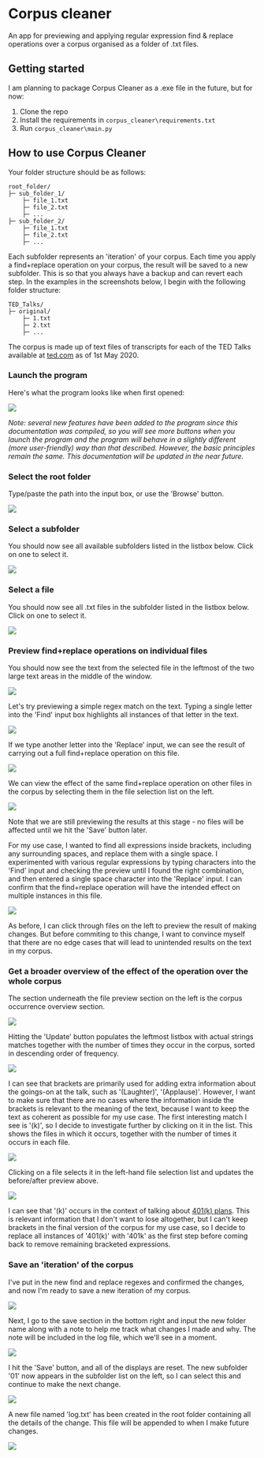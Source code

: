 # Corpus cleaner

An app for previewing and applying regular expression find & replace operations over a corpus organised as a folder of .txt files.

## Getting started

I am planning to package Corpus Cleaner as a .exe file in the future, but for now:

1. Clone the repo
2. Install the requirements in `corpus_cleaner\requirements.txt`
3. Run `corpus_cleaner\main.py`

## How to use Corpus Cleaner

Your folder structure should be as follows:

```
root_folder/
├─ sub_folder_1/
    ├─ file_1.txt
    ├─ file_2.txt
    ├─ ...
├─ sub_folder_2/
    ├─ file_1.txt
    ├─ file_2.txt
    ├─ ...
```

Each subfolder represents an 'iteration' of your corpus. Each time you apply a find+replace operation on your corpus, the result will be saved to a new subfolder. This is so that you always have a backup and can revert each step. In the examples in the screenshots below, I begin with the following folder structure:

```
TED_Talks/
├─ original/
    ├─ 1.txt
    ├─ 2.txt
    ├─ ...
```

The corpus is made up of text files of transcripts for each of the TED Talks available at [ted.com](https://www.ted.com/) as of 1st May 2020.

### Launch the program

Here's what the program looks like when first opened:

<img src="readme-img/00.PNG"></img>

*Note: several new features have been added to the program since this documentation was compiled, so you will see more buttons when you launch the program and the program will behave in a slightly different (more user-friendly) way than that described. However, the basic principles remain the same. This documentation will be updated in the near future.*

### Select the root folder

Type/paste the path into the input box, or use the 'Browse' button.

<img src="readme-img/01.PNG"></img>

### Select a subfolder

You should now see all available subfolders listed in the listbox below. Click on one to select it.

<img src="readme-img/02.PNG"></img>

### Select a file

You should now see all .txt files in the subfolder listed in the listbox below. Click on one to select it.

<img src="readme-img/03.PNG"></img>

### Preview find+replace operations on individual files

You should now see the text from the selected file in the leftmost of the two large text areas in the middle of the window.

<img src="readme-img/04.PNG"></img>

Let's try previewing a simple regex match on the text. Typing a single letter into the 'Find' input box highlights all instances of that letter in the text.

<img src="readme-img/05.PNG"></img>

If we type another letter into the 'Replace' input, we can see the result of carrying out a full find+replace operation on this file.

<img src="readme-img/06.PNG"></img>

We can view the effect of the same find+replace operation on other files in the corpus by selecting them in the file selection list on the left.

<img src="readme-img/07.PNG"></img>

Note that we are still previewing the results at this stage - no files will be affected until we hit the 'Save' button later.

For my use case, I wanted to find all expressions inside brackets, including any surrounding spaces, and replace them with a single space. I experimented with various regular expressions by typing characters into the 'Find' input and checking the preview until I found the right combination, and then entered a single space character into the 'Replace' input. I can confirm that the find+replace operation will have the intended effect on multiple instances in this file.

<img src="readme-img/08.PNG"></img>

As before, I can click through files on the left to preview the result of making changes. But before commiting to this change, I want to convince myself that there are no edge cases that will lead to unintended results on the text in my corpus.

### Get a broader overview of the effect of the operation over the whole corpus

The section underneath the file preview section on the left is the corpus occurrence overview section.

<img src="readme-img/09.PNG"></img>

Hitting the 'Update' button populates the leftmost listbox with actual strings matches together with the number of times they occur in the corpus, sorted in descending order of frequency.

<img src="readme-img/10.PNG"></img>

I can see that brackets are primarily used for adding extra information about the goings-on at the talk, such as '(Laughter)', '(Applause)'. However, I want to make sure that there are no cases where the information inside the brackets is relevant to the meaning of the text, because I want to keep the text as coherent as possible for my use case. The first interesting match I see is '(k)', so I decide to investigate further by clicking on it in the list. This shows the files in which it occurs, together with the number of times it occurs in each file.

<img src="readme-img/11.PNG"></img>

Clicking on a file selects it in the left-hand file selection list and updates the before/after preview above.

<img src="readme-img/12.PNG"></img>

I can see that '(k)' occurs in the context of talking about [401(k) plans](https://www.investopedia.com/terms/1/401kplan.asp). This is relevant information that I don't want to lose altogether, but I can't keep brackets in the final version of the corpus for my use case, so I decide to replace all instances of '401(k)' with '401k' as the first step before coming back to remove remaining bracketed expressions.

### Save an 'iteration' of the corpus

I've put in the new find and replace regexes and confirmed the changes, and now I'm ready to save a new iteration of my corpus.

<img src="readme-img/13.PNG"></img>

Next, I go to the save section in the bottom right and input the new folder name along with a note to help me track what changes I made and why. The note will be included in the log file, which we'll see in a moment.

<img src="readme-img/14.PNG"></img>

I hit the 'Save' button, and all of the displays are reset. The new subfolder '01' now appears in the subfolder list on the left, so I can select this and continue to make the next change.

<img src="readme-img/15.PNG"></img>

A new file named 'log.txt' has been created in the root folder containing all the details of the change. This file will be appended to when I make future changes.

<img src="readme-img/16.PNG"></img>
